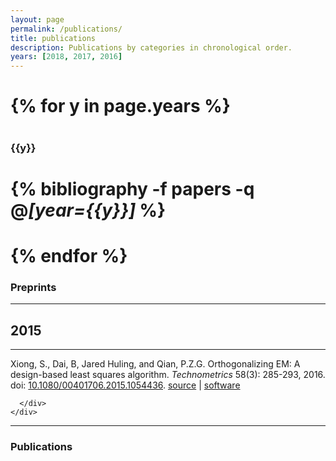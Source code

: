 ```yaml
---
layout: page
permalink: /publications/
title: publications
description: Publications by categories in chronological order. 
years: [2018, 2017, 2016]
---
```


# {% for y in page.years %}
#   <h3 class="year">{{y}}</h3>
#   {% bibliography -f papers -q @*[year={{y}}]* %}
# {% endfor %}


<h3 class="year">Preprints</h3>

<div class=""><div class="container"><div class="row"><div class="col-md-10 offset-1"><hr></div></div></div></div>

<div class="pt-3">
  <div class="container">
    <div class="row">
      <div class="col-md-10 offset-1">
        <h2 class="">2015</h2>
        <hr>
      </div>
    </div>
  </div>
</div>

<div class="pt-3">
  <div class="container">
    <div class="row">
      <div class="col-md-10 offset-1">
        <p>
          Xiong, S., Dai, B, <author>Jared Huling</author>, and Qian, P.Z.G.
          <a>
            Orthogonalizing EM: A design-based least squares algorithm</a>.
          <em>Technometrics</em> 58(3): 285-293, 2016.
          doi: <a href="https://doi.org/10.1080/00401706.2015.1054436">10.1080/00401706.2015.1054436</a>.
          <a class="codelink" href="https://github.com/jaredhuling/oem">source</a> |
          <a class="codelink" href="https://cran.r-project.org/web/packages/oem/index.html">software</a>
        </p>


        
      </div>
    </div>
  </div>
</div>

<div class=""><div class="container"><div class="row"><div class="col-md-10 offset-1"><hr></div></div></div></div>


<h3 class="year">Publications</h3>
